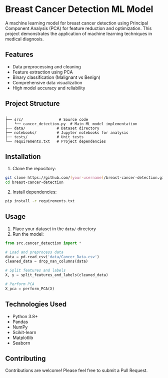 # Breast Cancer Detection ML Model

A machine learning model for breast cancer detection using Principal Component Analysis (PCA) for feature reduction and optimization. This project demonstrates the application of machine learning techniques in medical diagnosis.

## Features

- Data preprocessing and cleaning
- Feature extraction using PCA
- Binary classification (Malignant vs Benign)
- Comprehensive data visualization
- High model accuracy and reliability

## Project Structure

```
.
├── src/                # Source code
│   └── cancer_detection.py  # Main ML model implementation
├── data/              # Dataset directory
├── notebooks/         # Jupyter notebooks for analysis
├── tests/             # Unit tests
└── requirements.txt   # Project dependencies
```

## Installation

1. Clone the repository:
```bash
git clone https://github.com/[your-username]/breast-cancer-detection.git
cd breast-cancer-detection
```

2. Install dependencies:
```bash
pip install -r requirements.txt
```

## Usage

1. Place your dataset in the `data/` directory
2. Run the model:
```python
from src.cancer_detection import *

# Load and preprocess data
data = pd.read_csv('data/Cancer_Data.csv')
cleaned_data = drop_nan_columns(data)

# Split features and labels
X, y = split_features_and_labels(cleaned_data)

# Perform PCA
X_pca = perform_PCA(X)
```

## Technologies Used

- Python 3.8+
- Pandas
- NumPy
- Scikit-learn
- Matplotlib
- Seaborn

## Contributing

Contributions are welcome! Please feel free to submit a Pull Request.
